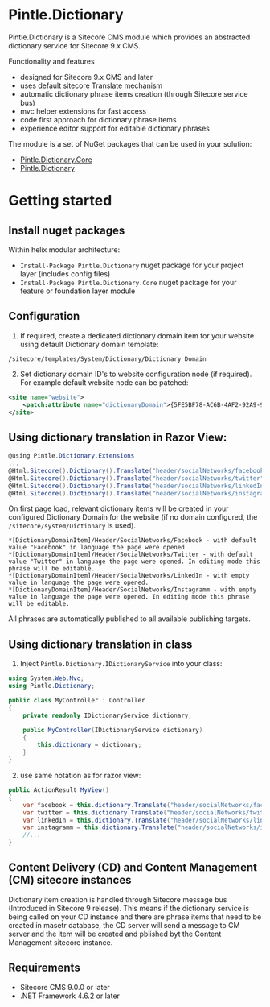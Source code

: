 # Pintle.Dictionary

Pintle.Dictionary is a Sitecore CMS module which provides an abstracted dictionary service for Sitecore 9.x CMS.

Functionality and features
 * designed for Sitecore 9.x CMS and later
 * uses default sitecore Translate mechanism
 * automatic dictionary phrase items creation (through Sitecore service bus)
 * mvc helper extensions for fast access
 * code first approach for dictionary phrase items
 * experience editor support for editable dictionary phrases

The module is a set of NuGet packages that can be used in your solution:
 * [Pintle.Dictionary.Core](https://www.nuget.org/packages/Pintle.Dictionary.Core "Pintle.Dictionary.Core")
 * [Pintle.Dictionary](https://www.nuget.org/packages/Pintle.Dictionary "Pintle.Dictionary")

# Getting started

## Install nuget packages

Within helix modular architecture:
 * `Install-Package Pintle.Dictionary` nuget package for your project layer (includes config files)
 * `Install-Package Pintle.Dictionary.Core` nuget package for your feature or foundation layer module

## Configuration

1. If required, create a dedicated dictionary domain item for your website using default Dictionary domain template:
```
/sitecore/templates/System/Dictionary/Dictionary Domain
```

2. Set dictionary domain ID's to website configuration node (if required). For example default website node can be patched:
```xml
<site name="website">
	<patch:attribute name="dictionaryDomain">{5FE5BF78-AC6B-4AF2-92A9-9F4AE14579C8}</patch:attribute>
</site>
```
## Using dictionary translation in Razor View:
 
```cs
@using Pintle.Dictionary.Extensions
...
@Html.Sitecore().Dictionary().Translate("header/socialNetworks/facebook", "Facebook")
@Html.Sitecore().Dictionary().Translate("header/socialNetworks/twitter", "Twitter", editable:true)
@Html.Sitecore().Dictionary().Translate("header/socialNetworks/linkedIn")
@Html.Sitecore().Dictionary().Translate("header/socialNetworks/instagramm", editable:true)
```
On first page load, relevant dictionary items will be created in your configured Dictionary Domain for the website (if no domain configured, the `/sitecore/system/Dictionary` is used).
```
*[DictionaryDomainItem]/Header/SocialNetworks/Facebook - with default value "Facebook" in language the page were opened
*[DictionaryDomainItem]/Header/SocialNetworks/Twitter - with default value "Twitter" in language the page were opened. In editing mode this phrase will be editable.
*[DictionaryDomainItem]/Header/SocialNetworks/LinkedIn - with empty value in language the page were opened. 
*[DictionaryDomainItem]/Header/SocialNetworks/Instagramm - with empty value in language the page were opened. In editing mode this phrase will be editable.
```
All phrases are automatically published to all available publishing targets.

## Using dictionary translation in class

1. Inject `Pintle.Dictionary.IDictionaryService` into your class:
```cs
using System.Web.Mvc;
using Pintle.Dictionary;

public class MyController : Controller
{
	private readonly IDictionaryService dictionary;

	public MyController(IDictionaryService dictionary)
	{
		this.dictionary = dictionary;
	}
}
```

2. use same notation as for razor view:
```cs
public ActionResult MyView()
{
	var facebook = this.dictionary.Translate("header/socialNetworks/facebook", "Facebook");
	var twitter = this.dictionary.Translate("header/socialNetworks/twitter", "Twitter", editable: true);
	var linkedIn = this.dictionary.Translate("header/socialNetworks/linkedIn");
	var instagramm = this.dictionary.Translate("header/socialNetworks/instagramm", editable: true);
	//...
}
```

## Content Delivery (CD) and Content Management (CM) sitecore instances

Dictionary item creation is handled through Sitecore message bus (Introduced in Sitecore 9 release). This means if the dictionary service is being called on your CD instance and there are phrase items that need to be created in masetr database, the CD server will send a message to CM server and the item will be created and pblished byt the Content Management sitecore instance.

## Requirements

* Sitecore CMS 9.0.0 or later
* .NET Framework 4.6.2 or later
